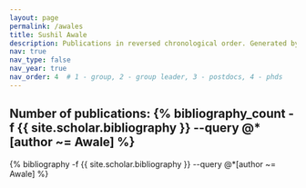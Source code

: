 ```yaml
---
layout: page
permalink: /awales
title: Sushil Awale
description: Publications in reversed chronological order. Generated by jekyll-scholar.
nav: true
nav_type: false
nav_year: true
nav_order: 4  # 1 - group, 2 - group leader, 3 - postdocs, 4 - phds
---
```


<!-- _pages/awales.md -->
<div class="publications">

<h2>Number of publications: {% bibliography_count -f {{ site.scholar.bibliography }} --query @*[author ~= Awale] %}</h2>
{% bibliography -f {{ site.scholar.bibliography }} --query @*[author ~= Awale] %}

</div>
